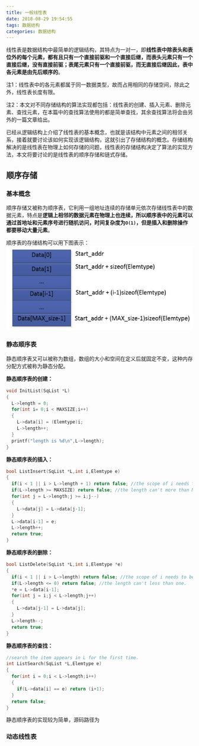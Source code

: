 ```yaml
---
title: 一般线性表
date: 2018-08-29 19:54:55
tags: 数据结构
categories: 数据结构
---
```


线性表是数据结构中最简单的逻辑结构，其特点为一对一，即**线性表中除表头和表位外的每个元素，都有且只有一个直接前驱和一个直接后继，而表头元素只有一个直接后继，没有直接前驱；表尾元素只有一个直接前驱，而无直接后继因此，表中各元素是由先后顺序的**。

注1：线性表中的各元素都属于同一数据类型，故而占用相同的存储空间，除此之外，线性表长度有限。

注2：本文对不同存储结构的算法实现都包括：线性表的创建、插入元素、删除元素、查找元素，在本篇中的查找算法使用的都是简单查找，其余查找算法将会由另外的一篇文章给出。

已经从逻辑结构上介绍了线性表的基本概念，也就是该结构中元素之间的相邻关系，接着就要讨论该如何实现该逻辑结构，这就引出了存储结构的概念。存储结构解决的是线性表在物理上如何存储的问题，线性表的存储结构决定了算法的实现方法，本文将要讨论的是线性表的顺序存储和链式存储。

## 顺序存储

### 基本概念

顺序存储又被称为顺序表，它利用一组地址连续的存储单元依次存储线性表中的数据元素，特点是**逻辑上相邻的数据元素在物理上也连续，所以顺序表中的元素可以通过首地址和元素序号进行随机访问，时间复杂度为`O(1)`，但是插入和删除操作都要移动大量元素**。

顺序表的存储结构可以用下图表示：
![数组指针](/images/arr_list.jpg)

### 静态顺序表

静态顺序表又可以被称为数组，数组的大小和空间在定义后就固定不变，这种内存分配方式被称为静态分配。

**静态顺序表的创建：**
```C
void InitList(SqList *L)
{
  L->length = 0;
  for(int i= 0;i < MAXSIZE;i++)
  {
    L->data[i] = (Elemtype)i;
    L->length++;
  }
  printf("length is %d\n",L->length);
}
```
**静态顺序表的插入：**
```C
bool ListInsert(SqList *L,int i,Elemtype e)
{
  if(i < 1 || i > L->length + 1) return false; //the scope of i needs to be suitable.
  if(L->length >= MAXSIZE) return false; //the length can't more than MAXSIZE.
  for(int j = L->length;j >= i;j--)
  {
    L->data[j] = L->data[j-1];
  }
  L->data[i-1] = e;
  L->length++;
  return true;
}
```
**静态顺序表的删除：**
```C
bool ListDelete(SqList *L,int i,Elemtype *e)
{
  if(i < 1 || i > L->length) return false; //the scope of i needs to be suitable.
  if(L->length <= 0) return false; //the length can't less than one.
  *e = L->data[i-1];
  for(int j = i;j < L->length;j++)
  {
    L->data[j-1] = L->data[j];
  }
  L->length--;
  return true;
}
```
**静态顺序表的查找：**
```C
//search the item appears in L for the first time.
int ListSearch(SqList *L,Elemtype e)
{
  for(int i = 0;i < L->length;i++)
  {
    if(L->data[i] == e) return (i+1);
  }
  return false;
}
```

静态顺序表的实现较为简单，源码路径为
### 动态线性表